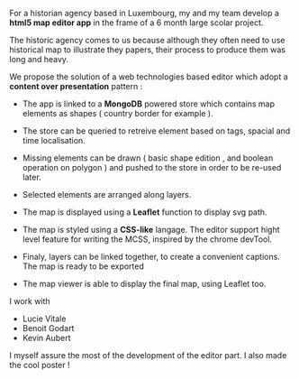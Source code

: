 
For a historian agency based in Luxembourg, my and my team develop a __html5 map editor app__ in the frame of a 6 month large scolar project.

The historic agency comes to us because although they often need to use historical map to illustrate they papers, their process to produce them was long and heavy.

We propose the solution of a web technologies based editor which adopt a __content over presentation__ pattern :

 * The app is linked to a __MongoDB__ powered store which contains map elements as shapes ( country border for example ).

 * The store can be queried to retreive element based on tags, spacial and time localisation.

 * Missing elements can be drawn ( basic shape edition , and boolean operation on polygon ) and pushed to the store in order to be re-used later.

 * Selected elements are arranged along layers.

 * The map is displayed using a __Leaflet__ function to display svg path.

 * The map is styled using a __CSS-like__ langage. The editor support hight level feature for writing the MCSS, inspired by the chrome devTool.

 * Finaly, layers can be linked together, to create a convenient captions. The map is ready to be exported

 * The map viewer is able to display the final map, using Leaflet too.

I work with 

  *  Lucie Vitale
  *  Benoit Godart
  *  Kevin Aubert

I myself assure the most of the development of the editor part. 
I also made the cool poster !
